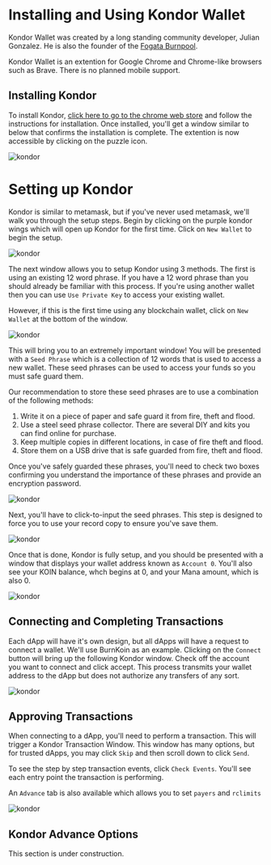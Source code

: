# Installing and Using Kondor Wallet

Kondor Wallet was created by a long standing community developer, Julian Gonzalez. He is also the founder of the [Fogata Burnpool](http://fogata.io).

Kondor Wallet is an extention for Google Chrome and Chrome-like browsers such as Brave. There is no planned mobile support.

## Installing Kondor

To install Kondor, [click here to go to the chrome web store](https://chrome.google.com/webstore/detail/kondor/ghipkefkpgkladckmlmdnadmcchefhjl) and follow the instructions for installation. Once installed, you'll get a window similar to below that confirms the installation is complete. The extention is now accessible by clicking on the puzzle icon.

![kondor](/concepts/wallets/images/1_kondor.png)

# Setting up Kondor

Kondor is similar to metamask, but if you've never used metamask, we'll walk you through the setup steps. Begin by clicking on the purple kondor wings which will open up Kondor for the first time. Click on `New Wallet` to begin the setup.

![kondor](/concepts/wallets/images/2_kondor.png)


The next window allows you to setup Kondor using 3 methods. The first is using an existing 12 word phrase. If you have a 12 word phrase than you should already be familiar with this process. If you're using another wallet then you can use `Use Private Key` to access your existing wallet.

However, if this is the first time using any blockchain wallet, click on `New Wallet` at the bottom of the window.

![kondor](/concepts/wallets/images/3_kondor.png)

This will bring you to an extremely important window! You will be presented with a `Seed Phrase` which is a collection of 12 words that is used to access a new wallet. These seed phrases can be used to access your funds so you must safe guard them. 

Our recommendation to store these seed phrases are to use a combination of the following methods:

1. Write it on a piece of paper and safe guard it from fire, theft and flood.
2. Use a steel seed phrase collector. There are several DIY and kits you can find online for purchase.
3. Keep multiple copies in different locations, in case of fire theft and flood.
4. Store them on a USB drive that is safe guarded from fire, theft and flood.

Once you've safely guarded these phrases, you'll need to check two boxes confirming you understand the importance of these phrases and provide an encryption password.

![kondor](/concepts/wallets/images/4_kondor.png)

Next, you'll have to click-to-input the seed phrases. This step is designed to force you to use your record copy to ensure you've save them. 

![kondor](/concepts/wallets/images/5_kondor.png)

Once that is done, Kondor is fully setup, and you should be presented with a window that displays your wallet address known as `Account 0`. You'll also see your KOIN balance, whch begins at 0, and your Mana amount, which is also 0.

![kondor](/concepts/wallets/images/6_kondor.png)

## Connecting and Completing Transactions

Each dApp will have it's own design, but all dApps will have a request to connect a wallet. We'll use BurnKoin as an example. Clicking on the `Connect` button will bring up the following Kondor window. Check off the account you want to connect and click accept. This process transmits your wallet address to the dApp but does not authorize any transfers of any sort.

![kondor](/concepts/wallets/images/7_kondor.png)

## Approving Transactions

When connecting to a dApp, you'll need to perform a transaction. This will trigger a Kondor Transaction Window. This window has many options, but for trusted dApps, you may click `Skip` and then scroll down to click `Send`.

To see the step by step transaction events, click `Check Events`. You'll see each entry point the transaction is performing.

An `Advance` tab is also available which allows you to set `payers` and `rclimits`

![kondor](/concepts/wallets/images/8_kondor.png)

## Kondor Advance Options 

This section is under construction.